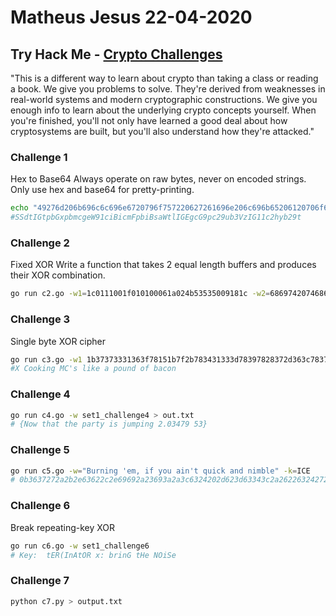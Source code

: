 # Matheus Jesus 22-04-2020

## Try Hack Me - [Crypto Challenges](https://tryhackme.com/room/cryptochallenges)

"This is a different way to learn about crypto than taking a class or reading a book. We give you problems to solve. They're derived from weaknesses in real-world systems and modern cryptographic constructions. We give you enough info to learn about the underlying crypto concepts yourself. When you're finished, you'll not only have learned a good deal about how cryptosystems are built, but you'll also understand how they're attacked."

### Challenge 1

Hex to Base64
Always operate on raw bytes, never on encoded strings. Only use hex and base64 for pretty-printing.

```sh
echo "49276d206b696c6c696e6720796f757220627261696e206c696b65206120706f69736f6e6f7573206d757368726f6f6d" -n  | xxd -r -p | base64
#SSdtIGtpbGxpbmcgeW91ciBicmFpbiBsaWtlIGEgcG9pc29ub3VzIG11c2hyb29t
```

### Challenge 2

Fixed XOR
Write a function that takes 2 equal length buffers and produces their XOR combination.

```sh
go run c2.go -w1=1c0111001f010100061a024b53535009181c -w2=686974207468652062756c6c277320657965
```

### Challenge 3

Single byte XOR cipher

```sh
go run c3.go -w1 1b37373331363f78151b7f2b783431333d78397828372d363c78373e783a393b3736
#X Cooking MC's like a pound of bacon
```

### Challenge 4

```sh
go run c4.go -w set1_challenge4 > out.txt
# {Now that the party is jumping 2.03479 53}
```

### Challenge 5

```sh
go run c5.go -w="Burning 'em, if you ain't quick and nimble" -k=ICE
# 0b3637272a2b2e63622c2e69692a23693a2a3c6324202d623d63343c2a26226324272765272a282b2f20
```

### Challenge 6

Break repeating-key XOR

```sh
go run c6.go -w set1_challenge6 
# Key:  tER(InAtOR x: brinG tHe NOiSe
```

### Challenge 7

```sh
python c7.py > output.txt
```
